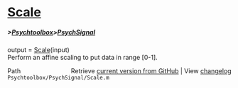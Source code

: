 # [Scale](Scale)
##### >[Psychtoolbox](Psychtoolbox)>[PsychSignal](PsychSignal)

output = [Scale](Scale)(input)  
Perform an affine scaling to put data in range [0-1].  




<div class="code_header" style="text-align:right;">
  <span style="float:left;">Path&nbsp;&nbsp;</span> <span class="counter">Retrieve <a href=
  "https://raw.github.com/Psychtoolbox-3/Psychtoolbox-3/beta/Psychtoolbox/PsychSignal/Scale.m">current version from GitHub</a> | View <a href=
  "https://github.com/Psychtoolbox-3/Psychtoolbox-3/commits/beta/Psychtoolbox/PsychSignal/Scale.m">changelog</a></span>
</div>
<div class="code">
  <code>Psychtoolbox/PsychSignal/Scale.m</code>
</div>

